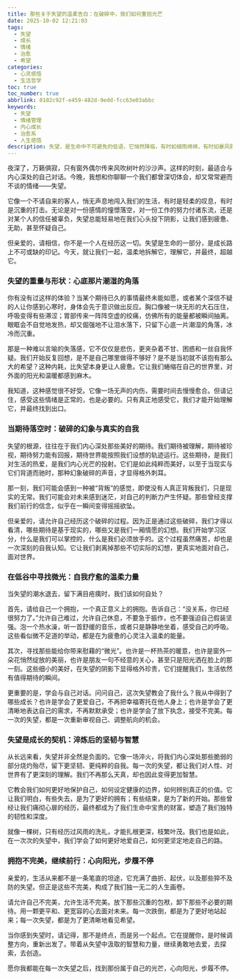 ```yaml
---
title: 那些关于失望的温柔告白：在破碎中，我们如何重拾光芒
date: 2025-10-02 12:21:03
tags:
  - 失望
  - 成长
  - 情绪
  - 治愈
  - 希望
categories:
  - 心灵感悟
  - 生活哲学
toc: true
toc_number: true
abbrlink: 0102c92f-e459-482d-9edd-fcc63e03abbc
keywords:
  - 失望
  - 情绪管理
  - 内心成长
  - 治愈系
  - 人生感悟
description: 失望，是生命中不可避免的低语，它悄然降临，有时如细雨绵绵，有时如暴风骤雨，将我们精心构筑的期待瞬间击碎。然而，正是这些看似无情的破碎，蕴藏着重塑自我的力量。这篇文章，想与你一同温柔地面对失望，探寻它背后隐藏的深意，并从中汲取前行的勇气与希望。
---
```


夜深了，万籁俱寂，只有窗外偶尔传来风吹树叶的沙沙声。这样的时刻，最适合与内心深处的自己对话。今晚，我想和你聊聊一个我们都曾深切体会，却又常常避而不谈的情绪——失望。

它像一个不请自来的客人，悄无声息地闯入我们的生活，有时是轻柔的叹息，有时是沉重的打击。无论是对一份感情的憧憬落空，对一份工作的努力付诸东流，还是对某个人的信任被辜负，失望总能轻易地在我们心头投下阴影，让我们感到疲惫、无助，甚至怀疑自己。

但亲爱的，请相信，你不是一个人在经历这一切。失望是生命的一部分，是成长路上不可或缺的印记。今天，就让我们一起，温柔地拆解它，理解它，并最终，超越它。

### 失望的重量与形状：心底那片潮湿的角落

你有没有过这样的体验？当某个期待已久的事情最终未能如愿，或者某个深信不疑的人让你感到心寒时，身体会先于意识做出反应。胸口像被一块无形的大石压住，呼吸变得有些滞涩；胃部传来一阵阵空虚的绞痛，仿佛所有的能量都被瞬间抽离。眼眶会不自觉地发热，却又倔强地不让泪水落下，只留下心底一片潮湿的角落，冰冷而沉重。

那是一种难以言喻的失落感，它不仅仅是悲伤，更夹杂着不甘、困惑和一丝自我怀疑。我们开始反复回想，是不是自己哪里做得不够好？是不是当初就不该抱有那么大的希望？这种内耗，比失望本身更让人疲惫。它让我们蜷缩在自己的世界里，对外面的阳光和温暖都感到麻木。

我知道，这种感觉很不好受。它像一场无声的内伤，需要时间去慢慢愈合。但请记住，感受这些情绪是正常的，也是必要的。只有真正地感受它，我们才能开始理解它，并最终找到出口。

### 当期待落空时：破碎的幻象与真实的自我

失望的根源，往往在于我们内心深处那些美好的期待。我们期待被理解，期待被珍视，期待努力能有回报，期待世界能按照我们设想的轨迹运行。这些期待，是我们对生活的热爱，是我们内心光芒的投射。它们是如此纯粹而美好，以至于当现实与它们背道而驰时，那种幻象破碎的声音，才显得格外刺耳。

那一刻，我们可能会感到一种被“背叛”的感觉，即使没有人真正背叛我们，只是现实的无常。我们可能会对未来感到迷茫，对自己的判断力产生怀疑。那些曾经支撑我们前行的信念，似乎在一瞬间变得摇摇欲坠。

但亲爱的，请允许自己经历这个破碎的过程。因为正是通过这些破碎，我们才得以看清，哪些期待是基于现实的，哪些又是我们一厢情愿的幻想。我们开始学习区分，什么是我们可以掌控的，什么是我们必须放手的。这个过程虽然痛苦，却也是一次深刻的自我认知。它让我们剥离掉那些不切实际的幻想，更真实地面对自己，面对世界。

### 在低谷中寻找微光：自我疗愈的温柔力量

当失望的潮水退去，留下满目疮痍时，我们该如何自处？

首先，请给自己一个拥抱，一个真正意义上的拥抱。告诉自己：“没关系，你已经很努力了。”允许自己难过，允许自己休息，不要急于振作，也不要强迫自己假装坚强。泡一个热水澡，听一首舒缓的音乐，或者只是静静地坐着，感受自己的呼吸。这些看似微不足道的举动，都是在为疲惫的心灵注入温柔的能量。

其次，寻找那些能给你带来慰藉的“微光”。也许是一杯热茶的暖意，也许是窗外一朵花悄然绽放的美丽，也许是朋友一句不经意的关心，甚至只是阳光洒在脸上的那一刻。这些细小的美好，在失望的阴影下显得格外珍贵，它们提醒我们，生活依然有值得期待的瞬间。

更重要的是，学会与自己对话。问问自己，这次失望教会了我什么？我从中得到了哪些成长？也许是学会了更爱自己，不再把幸福寄托在他人身上；也许是学会了更清晰地表达自己的需求，不再默默承受；也许是学会了放下执念，接受不完美。每一次的失望，都是一次重新审视自己、调整航向的机会。

### 失望是成长的契机：淬炼后的坚韧与智慧

从长远来看，失望并非全然是负面的。它像一场淬火，将我们内心深处那些脆弱的部分烧灼殆尽，留下更坚韧、更纯粹的自我。每一次的失望，都让我们对人性、对世界有了更深刻的理解。我们不再那么天真，却也因此变得更加智慧。

它教会我们如何更好地保护自己，如何设定健康的边界，如何辨别真正的价值。它让我们明白，有些失去，是为了更好的拥有；有些结束，是为了新的开始。那些曾经让我们痛彻心扉的经历，最终都成为了我们生命中宝贵的财富，塑造了我们独特的韧性和深度。

就像一棵树，只有经历过风雨的洗礼，才能扎根更深，枝繁叶茂。我们也是如此，在一次次的失望中，我们学会了如何更好地爱自己，如何更坚定地走自己的路。

### 拥抱不完美，继续前行：心向阳光，步履不停

亲爱的，生活从来都不是一条笔直的坦途，它充满了曲折、起伏，以及那些猝不及防的失望。但正是这些不完美，构成了我们独一无二的人生画卷。

请允许自己不完美，允许生活不完美。放下那些沉重的包袱，卸下那些不必要的期待。用一颗更平和、更宽容的心去面对未来。每一次跌倒，都是为了更好地站起来；每一次失望，都是为了更清晰地看见希望。

当你感到失望时，请记得，那不是终点，而是另一个起点。它在提醒你，是时候调整方向，重新出发了。带着从失望中汲取的智慧和力量，继续勇敢地去爱，去探索，去创造。

愿你我都能在每一次失望之后，找到那份属于自己的光芒，心向阳光，步履不停。